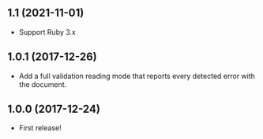 ## 1.1 (2021-11-01)

* Support Ruby 3.x

## 1.0.1 (2017-12-26)

* Add a full validation reading mode that reports every detected error with the document.

## 1.0.0 (2017-12-24)

* First release!
